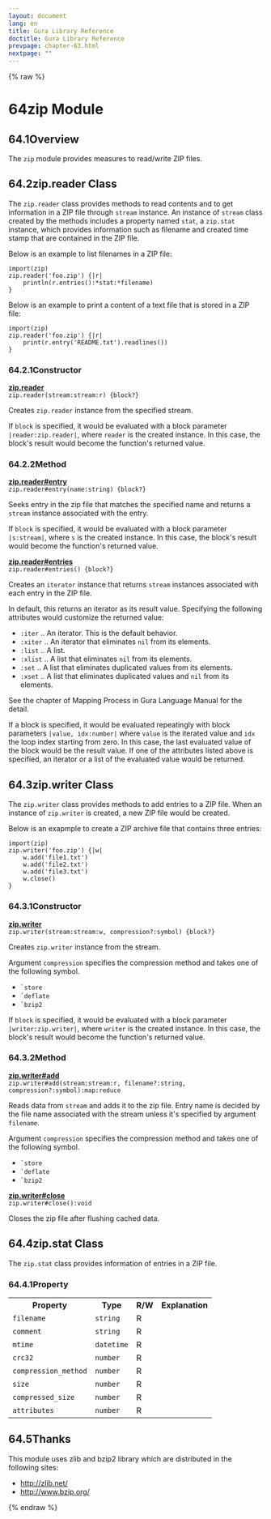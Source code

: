 ```yaml
---
layout: document
lang: en
title: Gura Library Reference
doctitle: Gura Library Reference
prevpage: chapter-63.html
nextpage: ""
---
```

{% raw %}
<h1><span class="caption-index-1">64</span><a name="anchor-64"></a>zip Module</h1>
<h2><span class="caption-index-2">64.1</span><a name="anchor-64-1"></a>Overview</h2>
<p>
The <code class="highlighter-rouge">zip</code> module provides measures to read/write ZIP files.
</p>
<h2><span class="caption-index-2">64.2</span><a name="anchor-64-2"></a>zip.reader Class</h2>
<p>
The <code class="highlighter-rouge">zip.reader</code> class provides methods to read contents and to get information in a ZIP file through <code class="highlighter-rouge">stream</code> instance. An instance of <code class="highlighter-rouge">stream</code> class created by the methods includes a property named <code class="highlighter-rouge">stat</code>, a <code class="highlighter-rouge">zip.stat</code> instance, which provides information such as filename and created time stamp that are contained in the ZIP file.
</p>
<p>
Below is an example to list filenames in a ZIP file:
</p>
<pre class="highlight"><code>import(zip)
zip.reader('foo.zip') {|r|
    println(r.entries():*stat:*filename)
}
</code></pre>
<p>
Below is an example to print a content of a text file that is stored in a ZIP file:
</p>
<pre class="highlight"><code>import(zip)
zip.reader('foo.zip') {|r|
    print(r.entry('README.txt').readlines())
}
</code></pre>
<h3><span class="caption-index-3">64.2.1</span><a name="anchor-64-2-1"></a>Constructor</h3>
<p>
<div><strong style="text-decoration:underline">zip.reader</strong></div>
<div style="margin-bottom:1em"><code>zip.reader(stream:stream:r) {block?}</code></div>
Creates <code class="highlighter-rouge">zip.reader</code> instance from the specified stream.
</p>
<p>
If <code class="highlighter-rouge">block</code> is specified, it would be evaluated with a block parameter <code class="highlighter-rouge">|reader:zip.reader|</code>, where <code class="highlighter-rouge">reader</code> is the created instance. In this case, the block's result would become the function's returned value.
</p>
<h3><span class="caption-index-3">64.2.2</span><a name="anchor-64-2-2"></a>Method</h3>
<p>
<div><strong style="text-decoration:underline">zip.reader#entry</strong></div>
<div style="margin-bottom:1em"><code>zip.reader#entry(name:string) {block?}</code></div>
Seeks entry in the zip file that matches the specified name and returns a <code class="highlighter-rouge">stream</code> instance associated with the entry.
</p>
<p>
If <code class="highlighter-rouge">block</code> is specified, it would be evaluated with a block parameter <code class="highlighter-rouge">|s:stream|</code>, where <code class="highlighter-rouge">s</code> is the created instance. In this case, the block's result would become the function's returned value.
</p>
<p>
<div><strong style="text-decoration:underline">zip.reader#entries</strong></div>
<div style="margin-bottom:1em"><code>zip.reader#entries() {block?}</code></div>
Creates an <code class="highlighter-rouge">iterator</code> instance that returns <code class="highlighter-rouge">stream</code> instances associated with each entry in the ZIP file.
</p>
<p>
In default, this returns an iterator as its result value. Specifying the following attributes would customize the returned value:
</p>
<ul>
<li><code class="highlighter-rouge">:iter</code> .. An iterator. This is the default behavior.</li>
<li><code class="highlighter-rouge">:xiter</code> .. An iterator that eliminates <code class="highlighter-rouge">nil</code> from its elements.</li>
<li><code class="highlighter-rouge">:list</code> .. A list.</li>
<li><code class="highlighter-rouge">:xlist</code> .. A list that eliminates <code class="highlighter-rouge">nil</code> from its elements.</li>
<li><code class="highlighter-rouge">:set</code> ..  A list that eliminates duplicated values from its elements.</li>
<li><code class="highlighter-rouge">:xset</code> .. A list that eliminates duplicated values and <code class="highlighter-rouge">nil</code> from its elements.</li>
</ul>
<p>
See the chapter of Mapping Process in Gura Language Manual for the detail.
</p>
<p>
If a block is specified, it would be evaluated repeatingly with block parameters <code class="highlighter-rouge">|value, idx:number|</code> where <code class="highlighter-rouge">value</code> is the iterated value and <code class="highlighter-rouge">idx</code> the loop index starting from zero. In this case, the last evaluated value of the block would be the result value. If one of the attributes listed above is specified, an iterator or a list of the evaluated value would be returned.
</p>
<h2><span class="caption-index-2">64.3</span><a name="anchor-64-3"></a>zip.writer Class</h2>
<p>
The <code class="highlighter-rouge">zip.writer</code> class provides methods to add entries to a ZIP file. When an instance of <code class="highlighter-rouge">zip.writer</code> is created, a new ZIP file would be created.
</p>
<p>
Below is an exapmple to create a ZIP archive file that contains three entries:
</p>
<pre class="highlight"><code>import(zip)
zip.writer('foo.zip') {|w|
    w.add('file1.txt')
    w.add('file2.txt')
    w.add('file3.txt')
    w.close()
}		
</code></pre>
<h3><span class="caption-index-3">64.3.1</span><a name="anchor-64-3-1"></a>Constructor</h3>
<p>
<div><strong style="text-decoration:underline">zip.writer</strong></div>
<div style="margin-bottom:1em"><code>zip.writer(stream:stream:w, compression?:symbol) {block?}</code></div>
Creates <code class="highlighter-rouge">zip.writer</code> instance from the stream.
</p>
<p>
Argument <code class="highlighter-rouge">compression</code> specifies the compression method and takes one of the following symbol.
</p>
<ul>
<li><code class="highlighter-rouge">`store</code></li>
<li><code class="highlighter-rouge">`deflate</code></li>
<li><code class="highlighter-rouge">`bzip2</code></li>
</ul>
<p>
If <code class="highlighter-rouge">block</code> is specified, it would be evaluated with a block parameter <code class="highlighter-rouge">|writer:zip.writer|</code>, where <code class="highlighter-rouge">writer</code> is the created instance. In this case, the block's result would become the function's returned value.
</p>
<h3><span class="caption-index-3">64.3.2</span><a name="anchor-64-3-2"></a>Method</h3>
<p>
<div><strong style="text-decoration:underline">zip.writer#add</strong></div>
<div style="margin-bottom:1em"><code>zip.writer#add(stream:stream:r, filename?:string, compression?:symbol):map:reduce</code></div>
Reads data from <code class="highlighter-rouge">stream</code> and adds it to the zip file. Entry name is decided by the file name associated with the stream unless it's specified by argument <code class="highlighter-rouge">filename</code>.
</p>
<p>
Argument <code class="highlighter-rouge">compression</code> specifies the compression method and takes one of the following symbol.
</p>
<ul>
<li><code class="highlighter-rouge">`store</code></li>
<li><code class="highlighter-rouge">`deflate</code></li>
<li><code class="highlighter-rouge">`bzip2</code></li>
</ul>
<p>
<div><strong style="text-decoration:underline">zip.writer#close</strong></div>
<div style="margin-bottom:1em"><code>zip.writer#close():void</code></div>
Closes the zip file after flushing cached data.
</p>
<h2><span class="caption-index-2">64.4</span><a name="anchor-64-4"></a>zip.stat Class</h2>
<p>
The <code class="highlighter-rouge">zip.stat</code> class provides information of entries in a ZIP file.
</p>
<h3><span class="caption-index-3">64.4.1</span><a name="anchor-64-4-1"></a>Property</h3>
<p>
<table class="table">
<tr>
<th>
Property</th>
<th>
Type</th>
<th>
R/W</th>
<th>
Explanation</th>
</tr>


<tr>
<td>
<code>filename</code></td>
<td>
<code>string</code></td>
<td>
R</td>

<td>
</td>
</tr>


<tr>
<td>
<code>comment</code></td>
<td>
<code>string</code></td>
<td>
R</td>

<td>
</td>
</tr>


<tr>
<td>
<code>mtime</code></td>
<td>
<code>datetime</code></td>
<td>
R</td>

<td>
</td>
</tr>


<tr>
<td>
<code>crc32</code></td>
<td>
<code>number</code></td>
<td>
R</td>

<td>
</td>
</tr>


<tr>
<td>
<code>compression_method</code></td>
<td>
<code>number</code></td>
<td>
R</td>

<td>
</td>
</tr>


<tr>
<td>
<code>size</code></td>
<td>
<code>number</code></td>
<td>
R</td>

<td>
</td>
</tr>


<tr>
<td>
<code>compressed_size</code></td>
<td>
<code>number</code></td>
<td>
R</td>

<td>
</td>
</tr>


<tr>
<td>
<code>attributes</code></td>
<td>
<code>number</code></td>
<td>
R</td>

<td>
</td>
</tr>


</table>

</p>
<h2><span class="caption-index-2">64.5</span><a name="anchor-64-5"></a>Thanks</h2>
<p>
This module uses zlib and bzip2 library which are distributed in the following sites:
</p>
<ul>
<li><a href="http://zlib.net/">http://zlib.net/</a></li>
<li><a href="http://www.bzip.org/">http://www.bzip.org/</a></li>
</ul>
<p />

{% endraw %}

